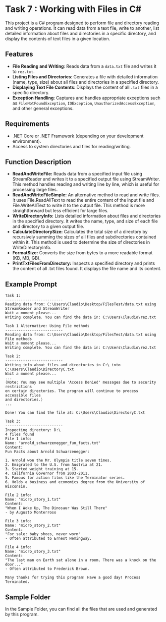 ﻿# Task 7 : Working with Files in C#
This project is a C# program designed to perform file and directory reading 
and writing operations. It can read data from a text file, write to another, 
list detailed information about files and directories in a specific directory, 
and display the contents of text files in a given location.

## Features
- **File Reading and Writing**: Reads data from a `data.txt` file and writes it to `rez.txt`.
- **Listing Files and Directories**: Generates a file with detailed information (name, type, size) about all files and directories in a specified directory.
- **Displaying Text File Contents**: Displays the content of all `.txt` files in a specific directory.
- **Exception Handling**: Captures and handles appropriate exceptions such as `FileNotFoundException`, `IOException`, `UnauthorizedAccessException`, and other general exceptions.

## Requirements
- .NET Core or .NET Framework (depending on your development environment).
- Access to system directories and files for reading/writing.

## Function Description
- **ReadAndWriteFile:** Reads data from a specified input file using StreamReader and writes it to a specified output file using StreamWriter. This method handles reading and writing line by line, which is useful for processing large files.
- **ReadAndWriteFileSimple:** An alternative method to read and write files. It uses File.ReadAllText to read the entire content of the input file and File.WriteAllText to write it to the output file. This method is more straightforward but less efficient for large files.
- **WriteDirectoryInfo:** Lists detailed information about files and directories in the specified directory. It writes the name, type, and size of each file and directory to a given output file.
- **CalculateDirectorySize:** Calculates the total size of a directory by recursively summing the sizes of all files and subdirectories contained within it. This method is used to determine the size of directories in WriteDirectoryInfo.
- **FormatSize:** Converts the size from bytes to a more readable format (KB, MB, GB).
- **PrintTxtFilesFromDirectory:** Inspects a specified directory and prints the content of all .txt files found. It displays the file name and its content.

## Example Prompt
```
Task 1:
--------------------------
Reading data from: C:\Users\Claudio\Desktop/FilesTest/data.txt using StreamReader and StreamWriter
Wait a moment please...
Writing complete. You can find the data in: C:\Users\Claudio\rez.txt

Task 1 Alternative: Using File methods
--------------------------
Reading data from: C:\Users\Claudio\Desktop/FilesTest/data.txt using File methods
Wait a moment please...
Writing complete. You can find the data in: C:\Users\Claudio\rez.txt

Task 2:
--------------------------
Writing info about files and directories in C:\ into C:\Users\Claudio\DirectoryC.txt
Wait a moment please...
...
(Note: You may see multiple 'Access Denied' messages due to security restrictions 
on certain directories. The program will continue to process accessible files 
and directories.)
...

Done! You can find the file at: C:\Users\Claudio\DirectoryC.txt

Task 3:
--------------------------
Inspecting directory: D:\
4 files found
File 1 info:
Name: "arnold_schwarzenegger_fun_facts.txt"
Content:
Fun Facts about Arnold Schwarzenegger:

1. Arnold won the Mr. Olympia title seven times.
2. Emigrated to the U.S. from Austria at 21.
3. Started weight training at 15.
4. California Governor from 2003-2011.
5. Famous for action films like the Terminator series.
6. Holds a business and economics degree from the University of Wisconsin.

File 2 info:
Name: "micro_story_1.txt"
Content:
"When I Woke Up, The Dinosaur Was Still There"
- by Augusto Monterroso

File 3 info:
Name: "micro_story_2.txt"
Content:
"For sale: baby shoes, never worn"
- Often attributed to Ernest Hemingway.

File 4 info:
Name: "micro_story_3.txt"
Content:
"The last man on Earth sat alone in a room. There was a knock on the door..."
- Often attributed to Frederick Brown.

Many thanks for trying this program! Have a good day! Process Terminated.
```

## Sample Folder
In the Sample Folder, you can find all the files that are used and generated by this program.